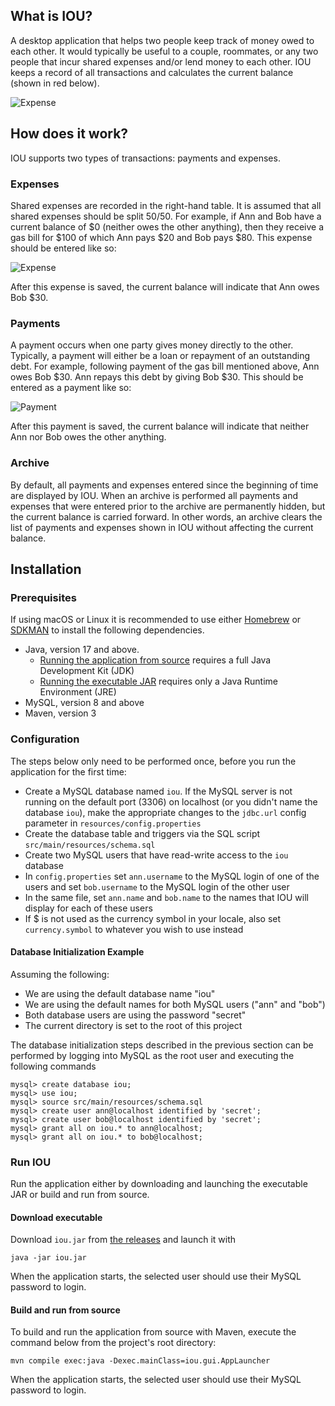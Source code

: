 ## What is IOU?
A desktop application that helps two people keep track of money owed to each other. It would typically be
useful to a couple, roommates, or any two people that incur shared expenses and/or lend money to each other. IOU
keeps a record of all transactions and calculates the current balance (shown in red below).

![Expense](docs/screenshot.png)

## How does it work?
IOU supports two types of transactions: payments and expenses.

### Expenses
Shared expenses are recorded in the right-hand table. It is assumed that all shared expenses should be
split 50/50. For example, if Ann and Bob have a current balance of $0 (neither owes the other anything), then they
receive a gas bill for $100 of which Ann pays $20 and Bob pays $80. This expense should be entered like so:

![Expense](docs/expense.png)

After this expense is saved, the current balance will indicate that Ann owes Bob $30.

### Payments

A payment occurs when one party gives money directly to the other. Typically, a payment will either be a loan or repayment
of an outstanding debt. For example, following payment of the gas bill mentioned above, Ann owes Bob $30. Ann repays this
debt by giving Bob $30. This should be entered as a payment like so:

![Payment](docs/payment.png)

After this payment is saved, the current balance will indicate that neither Ann nor Bob owes the other anything.

### Archive

By default, all payments and expenses entered since the beginning of time are displayed by IOU. When an archive
is performed all payments and expenses that were entered prior to the archive are permanently hidden, but the current
balance is carried forward. In other words, an archive clears the list of payments and expenses shown in IOU without
affecting the current balance.

## Installation

### Prerequisites
If using macOS or Linux it is recommended to use either [Homebrew](https://brew.sh/) or [SDKMAN](https://sdkman.io/) 
to install the following dependencies.

* Java, version 17 and above.
  * [Running the application from source](#build-and-run-from-source) requires a full Java Development Kit (JDK)
  * [Running the executable JAR](#download-executable) requires only a Java Runtime Environment (JRE)
* MySQL, version 8 and above
* Maven, version 3

### Configuration

The steps below only need to be performed once, before you run the application for the first time:

* Create a MySQL database named `iou`. If the MySQL server is not running on the default port (3306) on localhost
(or you didn't name the database `iou`), make the appropriate changes to the `jdbc.url` config parameter in `resources/config.properties`
* Create the database table and triggers via the SQL script `src/main/resources/schema.sql`
* Create two MySQL users that have read-write access to the `iou` database
* In `config.properties` set `ann.username` to the MySQL login of one of the users and set `bob.username` to the
MySQL login of the other user
* In the same file, set `ann.name` and `bob.name` to the names that IOU will display for each of these users
* If $ is not used as the currency symbol in your locale, also set `currency.symbol` to whatever you wish to use instead 

#### Database Initialization Example

Assuming the following:
* We are using the default database name "iou"
* We are using the default names for both MySQL users ("ann" and "bob")
* Both database users are using the password "secret"
* The current directory is set to the root of this project

The database initialization steps described in the previous section can be performed
by logging into MySQL as the root user and executing the following commands

```
mysql> create database iou;
mysql> use iou;
mysql> source src/main/resources/schema.sql
mysql> create user ann@localhost identified by 'secret';
mysql> create user bob@localhost identified by 'secret';
mysql> grant all on iou.* to ann@localhost;
mysql> grant all on iou.* to bob@localhost;
```

### Run IOU
Run the application either by downloading and launching the executable JAR or build and run from source.

#### Download executable
Download `iou.jar` from [the releases](https://github.com/donalmurtagh/iou/releases) and launch it with
```
java -jar iou.jar
```
When the application starts, the selected user should use their MySQL password to login.

#### Build and run from source
To build and run the application from source with Maven, execute the command below from the project's root directory:
```
mvn compile exec:java -Dexec.mainClass=iou.gui.AppLauncher
```
When the application starts, the selected user should use their MySQL password to login.
